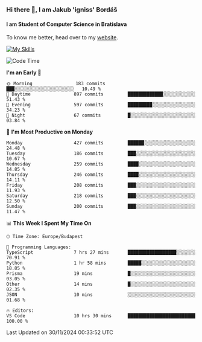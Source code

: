 ### Hi there 👋, I am Jakub 'igniss' Bordáš

#### I am Student of Computer Science in Bratislava
To know me better, head over to my [website](https://bordas.sk).

[![My Skills](https://skillicons.dev/icons?i=js,html,css,figma,svelte,java,kotlin,python,postgresql,typescript,nest,nodejs)](https://bordas.sk)


<!--START_SECTION:waka-->
![Code Time](http://img.shields.io/badge/Code%20Time-1%2C600%20hrs%2049%20mins-blue)

**I'm an Early 🐤** 

```text
🌞 Morning                183 commits         ███░░░░░░░░░░░░░░░░░░░░░░   10.49 % 
🌆 Daytime                897 commits         █████████████░░░░░░░░░░░░   51.43 % 
🌃 Evening                597 commits         █████████░░░░░░░░░░░░░░░░   34.23 % 
🌙 Night                  67 commits          █░░░░░░░░░░░░░░░░░░░░░░░░   03.84 % 
```
📅 **I'm Most Productive on Monday** 

```text
Monday                   427 commits         ██████░░░░░░░░░░░░░░░░░░░   24.48 % 
Tuesday                  186 commits         ███░░░░░░░░░░░░░░░░░░░░░░   10.67 % 
Wednesday                259 commits         ████░░░░░░░░░░░░░░░░░░░░░   14.85 % 
Thursday                 246 commits         ████░░░░░░░░░░░░░░░░░░░░░   14.11 % 
Friday                   208 commits         ███░░░░░░░░░░░░░░░░░░░░░░   11.93 % 
Saturday                 218 commits         ███░░░░░░░░░░░░░░░░░░░░░░   12.50 % 
Sunday                   200 commits         ███░░░░░░░░░░░░░░░░░░░░░░   11.47 % 
```


📊 **This Week I Spent My Time On** 

```text
🕑︎ Time Zone: Europe/Budapest

💬 Programming Languages: 
TypeScript               7 hrs 27 mins       ██████████████████░░░░░░░   70.91 % 
Python                   1 hr 58 mins        █████░░░░░░░░░░░░░░░░░░░░   18.85 % 
Prisma                   19 mins             █░░░░░░░░░░░░░░░░░░░░░░░░   03.05 % 
Other                    14 mins             █░░░░░░░░░░░░░░░░░░░░░░░░   02.35 % 
JSON                     10 mins             ░░░░░░░░░░░░░░░░░░░░░░░░░   01.68 % 

🔥 Editors: 
VS Code                  10 hrs 30 mins      █████████████████████████   100.00 % 
```


 Last Updated on 30/11/2024 00:33:52 UTC
<!--END_SECTION:waka-->
